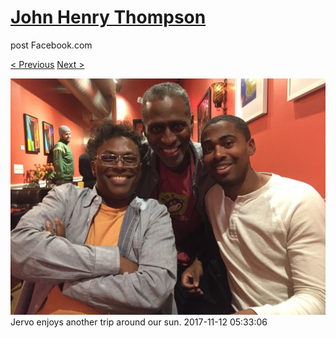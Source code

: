 # [John Henry Thompson](../README.md)
post Facebook.com

[< Previous](2017-11-12-6.md) [Next >](2017-11-10-1.md)

[![](../media/2017-11-12/OS-X-Photos-Jervo-enjoys-another-trip-around-our-sun.jpg)](../README.md)
Jervo enjoys another trip around our sun.
2017-11-12 05:33:06